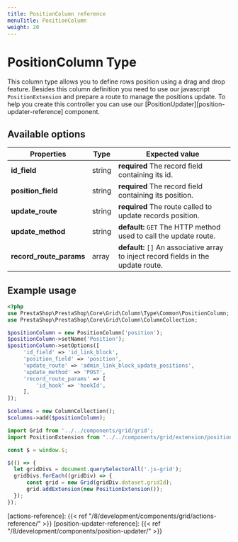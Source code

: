 ```yaml
---
title: PositionColumn reference
menuTitle: PositionColumn
weight: 20
---
```


# PositionColumn Type

This column type allows you to define rows position using a drag and drop feature. Besides this column definition
you need to use our javascript `PositionExtension` and prepare a route to manage the positions update. To help you create
this controller you can use our [PositionUpdater][position-updater-reference] component.

## Available options

| Properties   | Type   | Expected value                                                                                |
| ------------ | ------ | --------------------------------------------------------------------------------------------- |
| **id_field** | string | **required** The record field containing its id.                                              |
| **position_field** | string | **required** The record field containing its position.                                  |
| **update_route** | string | **required** The route called to update records position.                                 |
| **update_method** | string | **default:** `GET` The HTTP method used to call the update route.                        |
| **record_route_params** | array | **default:** `[]` An associative array to inject record fields in the update route. |

## Example usage

```php
<?php
use PrestaShop\PrestaShop\Core\Grid\Column\Type\Common\PositionColumn;
use PrestaShop\PrestaShop\Core\Grid\Column\ColumnCollection;

$positionColumn = new PositionColumn('position');
$positionColumn->setName('Position');
$positionColumn->setOptions([
     'id_field' => 'id_link_block',
     'position_field' => 'position',
     'update_route' => 'admin_link_block_update_positions',
     'update_method' => 'POST',
     'record_route_params' => [
         'id_hook' => 'hookId',
     ],
]);

$columns = new ColumnCollection();
$columns->add($positionColumn);
```

```js
import Grid from '../../components/grid/grid';
import PositionExtension from "../../components/grid/extension/position-extension";

const $ = window.$;

$(() => {
  let gridDivs = document.querySelectorAll('.js-grid');
  gridDivs.forEach((gridDiv) => {
      const grid = new Grid(gridDiv.dataset.gridId);
      grid.addExtension(new PositionExtension());
  });
});
```

[actions-reference]: {{< ref "/8/development/components/grid/actions-reference/" >}}
[position-updater-reference]: {{< ref "/8/development/components/position-updater/" >}}
